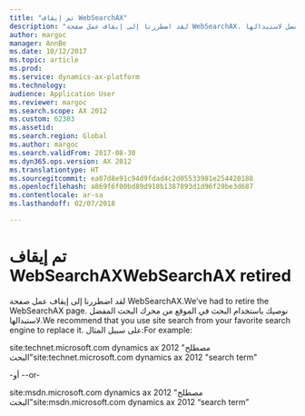 ```yaml
---
title: "تم إيقاف WebSearchAX"
description: "لقد اضطررنا إلى إيقاف عمل صفحة WebSearchAX. نوصيك باستخدام البحث في الموقع من محرك البحث المفضل لاستبدالها."
author: margoc
manager: AnnBe
ms.date: 10/12/2017
ms.topic: article
ms.prod: 
ms.service: dynamics-ax-platform
ms.technology: 
audience: Application User
ms.reviewer: margoc
ms.search.scope: AX 2012
ms.custom: 62303
ms.assetid: 
ms.search.region: Global
ms.author: margoc
ms.search.validFrom: 2017-08-30
ms.dyn365.ops.version: AX 2012
ms.translationtype: HT
ms.sourcegitcommit: ea07d8e91c94d9fdad4c2d05533981e254420188
ms.openlocfilehash: a869f6f00bd89d918b1387893d1d96f29be3d687
ms.contentlocale: ar-sa
ms.lasthandoff: 02/07/2018

---
```


# <a name="websearchax-retired"></a><span data-ttu-id="7b8ca-104">تم إيقاف WebSearchAX</span><span class="sxs-lookup"><span data-stu-id="7b8ca-104">WebSearchAX retired</span></span>

<span data-ttu-id="7b8ca-105">لقد اضطررنا إلى إيقاف عمل صفحة WebSearchAX.</span><span class="sxs-lookup"><span data-stu-id="7b8ca-105">We’ve had to retire the WebSearchAX page.</span></span> <span data-ttu-id="7b8ca-106">نوصيك باستخدام البحث في الموقع من محرك البحث المفضل لاستبدالها.</span><span class="sxs-lookup"><span data-stu-id="7b8ca-106">We recommend that you use site search from your favorite search engine to replace it.</span></span>  <span data-ttu-id="7b8ca-107">على سبيل المثال:</span><span class="sxs-lookup"><span data-stu-id="7b8ca-107">For example:</span></span> 

<span data-ttu-id="7b8ca-108">site:technet.microsoft.com dynamics ax 2012 "مصطلح البحث"</span><span class="sxs-lookup"><span data-stu-id="7b8ca-108">site:technet.microsoft.com dynamics ax 2012 "search term"</span></span>

<span data-ttu-id="7b8ca-109">-أو -</span><span class="sxs-lookup"><span data-stu-id="7b8ca-109">-or-</span></span>

<span data-ttu-id="7b8ca-110">site:msdn.microsoft.com dynamics ax 2012 "مصطلح البحث"</span><span class="sxs-lookup"><span data-stu-id="7b8ca-110">site:msdn.microsoft.com dynamics ax 2012 “search term”</span></span>



